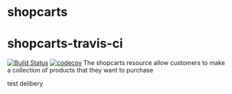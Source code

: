 # shopcarts

# shopcarts-travis-ci

[![Build Status](https://travis-ci.com/nyu-devops-team7/shopcarts.svg?branch=main)](https://travis-ci.com/nyu-devops-team7/shopcarts)
[![codecov](https://codecov.io/gh/nyu-devops-team7/shopcarts/branch/main/graph/badge.svg?token=0MCK81VPYG)](https://codecov.io/gh/nyu-devops-team7/shopcarts)
The shopcarts resource allow customers to make a collection of products that they want to purchase

test delibery
